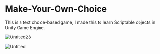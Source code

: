 # Make-Your-Own-Choice
This is a text choice-based game, I made this to learn Scriptable objects in Unity Game Engine.

![Untitled23](https://github.com/Kshitijv24/Make-Your-Own-Choice/assets/95018078/324fef51-9b9d-4c82-a94d-377d3a78ab05)

![Untitled](https://github.com/Kshitijv24/Make-Your-Own-Choice/assets/95018078/e2be4e8c-c2bd-4a91-a9de-93dd1c9a0fdb)
